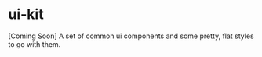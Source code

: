 # ui-kit

[Coming Soon]
A set of common ui components and some pretty, flat styles to go with them.
